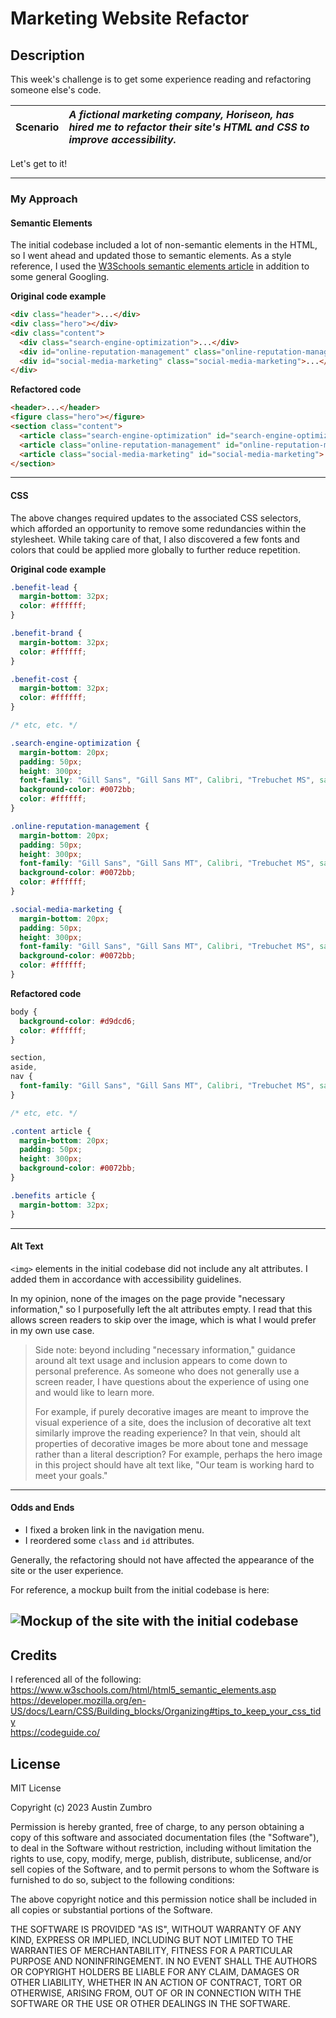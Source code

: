 # Marketing Website Refactor

## Description

This week's challenge is to get some experience reading and refactoring someone else's code.

| **Scenario** | *A fictional marketing company, Horiseon, has hired me to refactor their site's HTML and CSS to improve accessibility.* |
| :--- | :--- |

Let's get to it!

---

### My Approach

#### Semantic Elements

The initial codebase included a lot of non-semantic elements in the HTML, so I went ahead and updated those to semantic elements. As a style reference, I used the [W3Schools semantic elements article](https://www.w3schools.com/html/html5_semantic_elements.asp) in addition to some general Googling.

**Original code example**

```html
<div class="header">...</div>
<div class="hero"></div>
<div class="content">
  <div class="search-engine-optimization">...</div>
  <div id="online-reputation-management" class="online-reputation-management">...</div>
  <div id="social-media-marketing" class="social-media-marketing">...</div>
</div>
```

**Refactored code**

```html
<header>...</header>
<figure class="hero"></figure>
<section class="content">
  <article class="search-engine-optimization" id="search-engine-optimization">...</article>
  <article class="online-reputation-management" id="online-reputation-management">...</article>
  <article class="social-media-marketing" id="social-media-marketing">...</article>
</section>
```
---

#### CSS

The above changes required updates to the associated CSS selectors, which afforded an opportunity to remove some redundancies within the stylesheet. While taking care of that, I also discovered a few fonts and colors that could be applied more globally to further reduce repetition.

**Original code example**

```css
.benefit-lead {
  margin-bottom: 32px;
  color: #ffffff;
}

.benefit-brand {
  margin-bottom: 32px;
  color: #ffffff;
}

.benefit-cost {
  margin-bottom: 32px;
  color: #ffffff;
}

/* etc, etc. */

.search-engine-optimization {
  margin-bottom: 20px;
  padding: 50px;
  height: 300px;
  font-family: "Gill Sans", "Gill Sans MT", Calibri, "Trebuchet MS", sans-serif;
  background-color: #0072bb;
  color: #ffffff;
}

.online-reputation-management {
  margin-bottom: 20px;
  padding: 50px;
  height: 300px;
  font-family: "Gill Sans", "Gill Sans MT", Calibri, "Trebuchet MS", sans-serif;
  background-color: #0072bb;
  color: #ffffff;
}

.social-media-marketing {
  margin-bottom: 20px;
  padding: 50px;
  height: 300px;
  font-family: "Gill Sans", "Gill Sans MT", Calibri, "Trebuchet MS", sans-serif;
  background-color: #0072bb;
  color: #ffffff;
}
```

**Refactored code**

```css
body {
  background-color: #d9dcd6;
  color: #ffffff;
}

section,
aside,
nav {
  font-family: "Gill Sans", "Gill Sans MT", Calibri, "Trebuchet MS", sans-serif;
}

/* etc, etc. */

.content article {
  margin-bottom: 20px;
  padding: 50px;
  height: 300px;
  background-color: #0072bb;
}

.benefits article {
  margin-bottom: 32px;
}
```
---

#### Alt Text

`<img>` elements in the initial codebase did not include any alt attributes. I added them in accordance with accessibility guidelines.

In my opinion, none of the images on the page provide "necessary information," so I purposefully left the alt attributes empty. I read that this allows screen readers to skip over the image, which is what I would prefer in my own use case.

> Side note: beyond including "necessary information," guidance around  alt text usage and inclusion appears to come down to personal preference. As someone who does not generally use a screen reader, I have questions about the experience of using one and would like to learn more. 
>
> For example, if purely decorative images are meant to improve the visual experience of a site, does the inclusion of decorative alt text similarly improve the reading experience? In that vein, should alt properties of decorative images be more about tone and message rather than a literal description? For example, perhaps the hero image in this project should have alt text like, "Our team is working hard to meet your goals."

---

#### Odds and Ends

- I fixed a broken link in the navigation menu.
- I reordered some `class` and `id` attributes.

Generally, the refactoring should not have affected the appearance of the site or the user experience. 

For reference, a mockup built from the initial codebase is here:

![Mockup of the site with the initial codebase](./preview-images/horiseon-old.png "Horiseon Site Mockup")
---

## Credits

I referenced all of the following:    
https://www.w3schools.com/html/html5_semantic_elements.asp   
https://developer.mozilla.org/en-US/docs/Learn/CSS/Building_blocks/Organizing#tips_to_keep_your_css_tidy    
https://codeguide.co/    

## License

MIT License

Copyright (c) 2023 Austin Zumbro

Permission is hereby granted, free of charge, to any person obtaining a copy
of this software and associated documentation files (the "Software"), to deal
in the Software without restriction, including without limitation the rights
to use, copy, modify, merge, publish, distribute, sublicense, and/or sell
copies of the Software, and to permit persons to whom the Software is
furnished to do so, subject to the following conditions:

The above copyright notice and this permission notice shall be included in all
copies or substantial portions of the Software.

THE SOFTWARE IS PROVIDED "AS IS", WITHOUT WARRANTY OF ANY KIND, EXPRESS OR
IMPLIED, INCLUDING BUT NOT LIMITED TO THE WARRANTIES OF MERCHANTABILITY,
FITNESS FOR A PARTICULAR PURPOSE AND NONINFRINGEMENT. IN NO EVENT SHALL THE
AUTHORS OR COPYRIGHT HOLDERS BE LIABLE FOR ANY CLAIM, DAMAGES OR OTHER
LIABILITY, WHETHER IN AN ACTION OF CONTRACT, TORT OR OTHERWISE, ARISING FROM,
OUT OF OR IN CONNECTION WITH THE SOFTWARE OR THE USE OR OTHER DEALINGS IN THE
SOFTWARE.